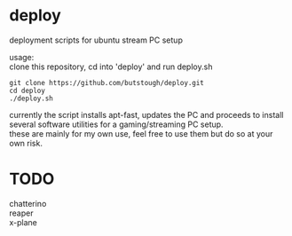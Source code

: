 # deploy
deployment scripts for ubuntu stream PC setup

usage:  
clone this repository, cd into 'deploy' and run deploy.sh

```
git clone https://github.com/butstough/deploy.git  
cd deploy  
./deploy.sh  
```


currently the script installs apt-fast, updates the PC and proceeds to install several software utilities for a gaming/streaming PC setup.  
these are mainly for my own use, feel free to use them but do so at your own risk.  

# TODO  
chatterino  
reaper  
x-plane  





